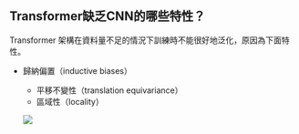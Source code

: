 
## Transformer缺乏CNN的哪些特性？
Transformer 架構在資料量不足的情況下訓練時不能很好地泛化，原因為下面特性。
- 歸納偏置（inductive biases）
    - 平移不變性（translation equivariance）
    - 區域性（locality）

    ![](https://i.imgur.com/A40Mt8U.png)